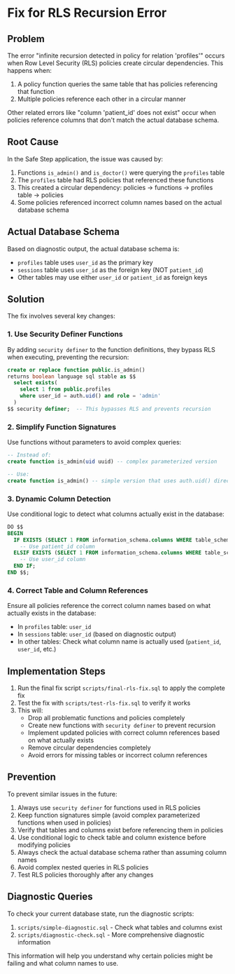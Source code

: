 # Fix for RLS Recursion Error

## Problem

The error "infinite recursion detected in policy for relation 'profiles'" occurs when Row Level Security (RLS) policies create circular dependencies. This happens when:

1. A policy function queries the same table that has policies referencing that function
2. Multiple policies reference each other in a circular manner

Other related errors like "column 'patient_id' does not exist" occur when policies reference columns that don't match the actual database schema.

## Root Cause

In the Safe Step application, the issue was caused by:

1. Functions `is_admin()` and `is_doctor()` were querying the `profiles` table
2. The `profiles` table had RLS policies that referenced these functions
3. This created a circular dependency: policies → functions → profiles table → policies
4. Some policies referenced incorrect column names based on the actual database schema

## Actual Database Schema

Based on diagnostic output, the actual database schema is:

- `profiles` table uses `user_id` as the primary key
- `sessions` table uses `user_id` as the foreign key (NOT `patient_id`)
- Other tables may use either `user_id` or `patient_id` as foreign keys

## Solution

The fix involves several key changes:

### 1. Use Security Definer Functions

By adding `security definer` to the function definitions, they bypass RLS when executing, preventing the recursion:

```sql
create or replace function public.is_admin()
returns boolean language sql stable as $$
  select exists(
    select 1 from public.profiles
    where user_id = auth.uid() and role = 'admin'
  )
$$ security definer;  -- This bypasses RLS and prevents recursion
```

### 2. Simplify Function Signatures

Use functions without parameters to avoid complex queries:

```sql
-- Instead of:
create function is_admin(uid uuid) -- complex parameterized version

-- Use:
create function is_admin() -- simple version that uses auth.uid() directly
```

### 3. Dynamic Column Detection

Use conditional logic to detect what columns actually exist in the database:

```sql
DO $$
BEGIN
  IF EXISTS (SELECT 1 FROM information_schema.columns WHERE table_schema = 'public' AND table_name = 'assessments' AND column_name = 'patient_id') THEN
    -- Use patient_id column
  ELSIF EXISTS (SELECT 1 FROM information_schema.columns WHERE table_schema = 'public' AND table_name = 'assessments' AND column_name = 'user_id') THEN
    -- Use user_id column
  END IF;
END $$;
```

### 4. Correct Table and Column References

Ensure all policies reference the correct column names based on what actually exists in the database:

- In `profiles` table: `user_id`
- In `sessions` table: `user_id` (based on diagnostic output)
- In other tables: Check what column name is actually used (`patient_id`, `user_id`, etc.)

## Implementation Steps

1. Run the final fix script `scripts/final-rls-fix.sql` to apply the complete fix
2. Test the fix with `scripts/test-rls-fix.sql` to verify it works
3. This will:
   - Drop all problematic functions and policies completely
   - Create new functions with `security definer` to prevent recursion
   - Implement updated policies with correct column references based on what actually exists
   - Remove circular dependencies completely
   - Avoid errors for missing tables or incorrect column references

## Prevention

To prevent similar issues in the future:

1. Always use `security definer` for functions used in RLS policies
2. Keep function signatures simple (avoid complex parameterized functions when used in policies)
3. Verify that tables and columns exist before referencing them in policies
4. Use conditional logic to check table and column existence before modifying policies
5. Always check the actual database schema rather than assuming column names
6. Avoid complex nested queries in RLS policies
7. Test RLS policies thoroughly after any changes

## Diagnostic Queries

To check your current database state, run the diagnostic scripts:

1. `scripts/simple-diagnostic.sql` - Check what tables and columns exist
2. `scripts/diagnostic-check.sql` - More comprehensive diagnostic information

This information will help you understand why certain policies might be failing and what column names to use.
